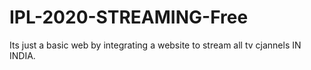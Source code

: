 # IPL-2020-STREAMING-Free
Its just a basic web by integrating a website to stream all tv cjannels IN INDIA.
